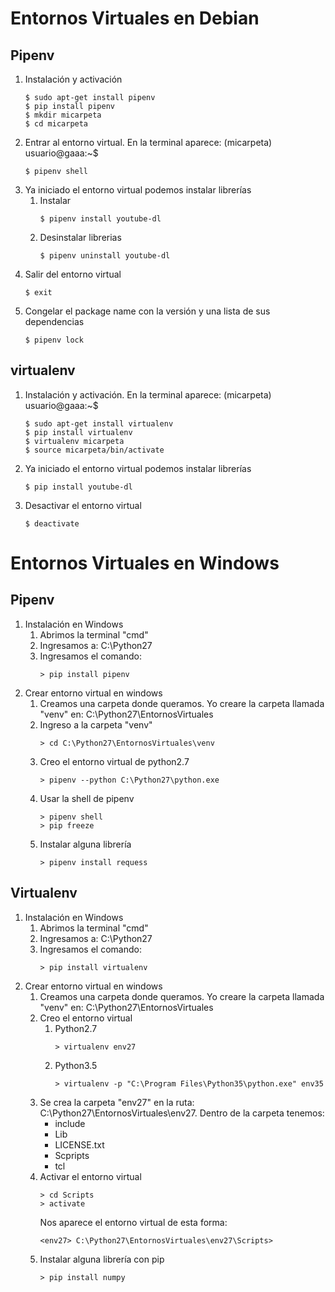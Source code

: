 # Entornos Virtuales en Debian  
## Pipenv  
1. Instalación y activación  
	```
	$ sudo apt-get install pipenv
	$ pip install pipenv
	$ mkdir micarpeta
	$ cd micarpeta
	```
2. Entrar al entorno virtual. En la terminal aparece: (micarpeta) usuario@gaaa:~$  
	```
	$ pipenv shell
	```
3. Ya iniciado el entorno virtual podemos instalar librerías  
	1. Instalar  
		```
		$ pipenv install youtube-dl
		```
	2. Desinstalar librerias  
		```
		$ pipenv uninstall youtube-dl
		```
4. Salir del entorno virtual  
    ```
    $ exit
    ```
5. Congelar el package name con la versión y una lista de sus dependencias  
    ```
    $ pipenv lock 
    ```
## virtualenv
1. Instalación y activación. En la terminal aparece: (micarpeta) usuario@gaaa:~$
    ```
    $ sudo apt-get install virtualenv
    $ pip install virtualenv
    $ virtualenv micarpeta
    $ source micarpeta/bin/activate
    ```
2. Ya iniciado el entorno virtual podemos instalar librerías
    ```
    $ pip install youtube-dl
    ```
3. Desactivar el entorno virtual
    ```
    $ deactivate
    ```
# Entornos Virtuales en Windows
## Pipenv  
1. Instalación en Windows  
	1. Abrimos la terminal "cmd"  
	2. Ingresamos a: C:\Python27  
	3. Ingresamos el comando: 
		```
		> pip install pipenv  
		```
2. Crear entorno virtual en windows  
	1. Creamos una carpeta donde queramos. Yo creare la carpeta llamada "venv" en: C:\Python27\EntornosVirtuales  
	2. Ingreso a la carpeta "venv"  
		```
		> cd C:\Python27\EntornosVirtuales\venv  
		```  
	3. Creo el entorno virtual de python2.7  
		```
		> pipenv --python C:\Python27\python.exe
		```
	4. Usar la shell de pipenv  
		```
		> pipenv shell
		> pip freeze
		```
	5. Instalar alguna librería
		```
		> pipenv install requess
		```
## Virtualenv
1. Instalación en Windows
	1. Abrimos la terminal "cmd"
	2. Ingresamos a: C:\Python27
	3. Ingresamos el comando: 
		```
		> pip install virtualenv
		```
2. Crear entorno virtual en windows
	1. Creamos una carpeta donde queramos. Yo creare la carpeta llamada "venv" en: C:\Python27\EntornosVirtuales
	2. Creo el entorno virtual  
		1. Python2.7  
			```
			> virtualenv env27  
			```
		2. Python3.5  
			```
			> virtualenv -p "C:\Program Files\Python35\python.exe" env35
			```  
	3. Se crea la carpeta "env27" en la ruta: C:\Python27\EntornosVirtuales\env27. Dentro de la carpeta tenemos:
		* include
		* Lib
		* LICENSE.txt
		* Scpripts
		* tcl
	4. Activar el entorno virtual
		```
		> cd Scripts
		> activate
		```
		Nos aparece el entorno virtual de esta forma:  
		```
		<env27> C:\Python27\EntornosVirtuales\env27\Scripts>
		```
	5. Instalar alguna librería con pip
		```
		> pip install numpy
		```
